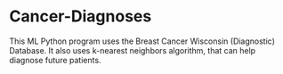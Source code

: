# Cancer-Diagnoses
This ML Python program uses the Breast Cancer Wisconsin (Diagnostic) Database. It also uses k-nearest neighbors algorithm, that can help diagnose future patients.
